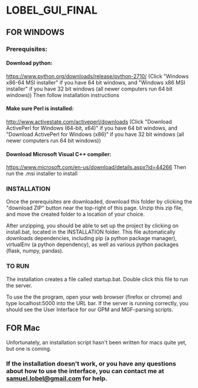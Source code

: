 # LOBEL_GUI_FINAL


## FOR WINDOWS

### Prerequisites:
#### Download python:
https://www.python.org/downloads/release/python-2710/
(Click "Windows x86-64 MSI installer" if you have 64 bit windows, and "Windows x86 MSI installer" if you have 32 bit windows (all newer computers run 64 bit windows))
Then follow installation instructions

#### Make sure Perl is installed:
http://www.activestate.com/activeperl/downloads
(Click "Download ActivePerl for Windows (64-bit, x64)" if you have 64 bit windows, and "Download ActivePerl for Windows (x86)" if you have 32 bit windows (all newer computers run 64 bit windows))

#### Download Microsoft Visual C++ compiler: 
https://www.microsoft.com/en-us/download/details.aspx?id=44266
Then run the .msi installer to install


### INSTALLATION
Once the prerequisites are downloaded, download this folder by clicking the "download ZIP" button near the top-right of this page. Unzip this zip file, and move the created folder to a location of your choice. 

After unzipping, you should be able to set up the project by clicking on install.bat, located in the INSTALLATION folder. This file automatically downloads dependencies, including pip (a python package manager), virtualEnv (a python dependency), as well as various python packages (flask, numpy, pandas).


### TO RUN
The installation creates a file called startup.bat. Double click this file to run the server. 

To use the the program, open your web browser (firefox or chrome) and type localhost:5000 into the URL bar. If the server is running correctly, you should see the User Interface for our GPM and MGF-parsing scripts.

## FOR Mac
Unfortunately, an installation script hasn't been written for macs quite yet, but one is coming.

### If the installation doesn't work, or you have any questions about how to use the interface, you can contact me at samuel.lobel@gmail.com for help.
